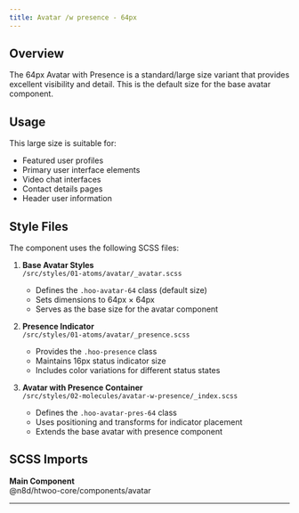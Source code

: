 ```yaml
---
title: Avatar /w presence - 64px
---
```


## Overview

The 64px Avatar with Presence is a standard/large size variant that provides excellent visibility and detail. This is the default size for the base avatar component.

## Usage

This large size is suitable for:
- Featured user profiles
- Primary user interface elements
- Video chat interfaces
- Contact details pages
- Header user information

## Style Files

The component uses the following SCSS files:

1. **Base Avatar Styles**  
   `/src/styles/01-atoms/avatar/_avatar.scss`
   - Defines the `.hoo-avatar-64` class (default size)
   - Sets dimensions to 64px × 64px
   - Serves as the base size for the avatar component

2. **Presence Indicator**  
   `/src/styles/01-atoms/avatar/_presence.scss`
   - Provides the `.hoo-presence` class
   - Maintains 16px status indicator size
   - Includes color variations for different status states

3. **Avatar with Presence Container**  
   `/src/styles/02-molecules/avatar-w-presence/_index.scss`  
   - Defines the `.hoo-avatar-pres-64` class
   - Uses positioning and transforms for indicator placement
   - Extends the base avatar with presence component

## SCSS Imports

**Main Component**\
@n8d/htwoo-core/components/avatar

***